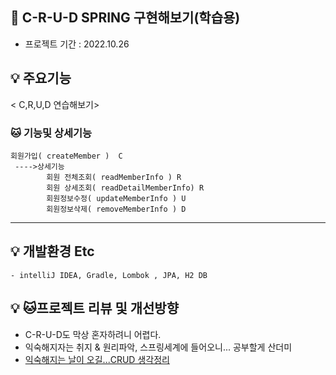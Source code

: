 ## 📝 C-R-U-D SPRING 구현해보기(학습용)

- 프로젝트 기간 : 2022.10.26

## 💡 주요기능
< C,R,U,D 연습해보기>
### 🐱 기능및 상세기능 


    회원가입( createMember )  C
     ---->상세기능
            회원 전체조회( readMemberInfo ) R
            회원 상세조회( readDetailMemberInfo) R
            회원정보수정( updateMemberInfo ) U
            회원정보삭제( removeMemberInfo ) D
---------------------------------------------
## 💡 개발환경 Etc
    - intelliJ IDEA, Gradle, Lombok , JPA, H2 DB

## 💡 🐱프로젝트 리뷰 및 개선방향 
- C-R-U-D도 막상 혼자하려니 어렵다.
- 익숙해지자는 취지 & 원리파악, 스프링세계에 들어오니... 공부할게 산더미 
-  [익숙해지는 날이 오길...CRUD 생각정리 ](https://nabi1993.tistory.com/103)
